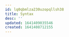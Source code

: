 ```yaml
---
id: lq0qbmlza230uzopqllsh38
title: Syntax
desc: ''
updated: 1641409035546
created: 1641408712155
---
```



